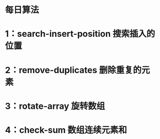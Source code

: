 # 每日算法

# 1：search-insert-position 搜索插入的位置

# 2：remove-duplicates 删除重复的元素

# 3：rotate-array 旋转数组

# 4：check-sum 数组连续元素和
